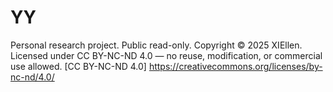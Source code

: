 # YY
Personal research project. Public read-only. 
Copyright © 2025 XIEllen. 
Licensed under CC BY-NC-ND 4.0 — no reuse, modification, or commercial use allowed.
[CC BY-NC-ND 4.0] https://creativecommons.org/licenses/by-nc-nd/4.0/
